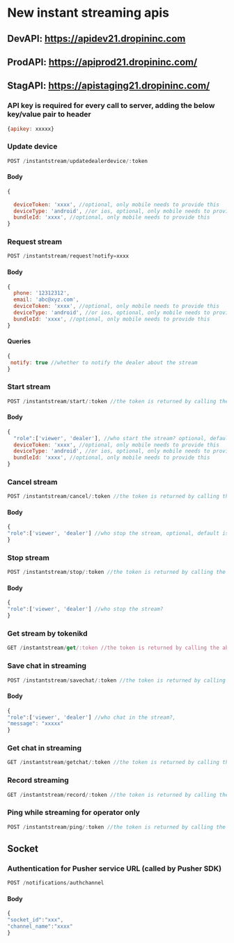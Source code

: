 # New instant streaming apis

## DevAPI: https://apidev21.dropininc.com

## ProdAPI: https://apiprod21.dropininc.com/

## StagAPI: https://apistaging21.dropininc.com/


### API key is required for every call to server, adding the below key/value pair to header

```javascript
{apikey: xxxxx}
```




### Update device

```javascript
POST /instantstream/updatedealerdevice/:token
```


#### Body

```javascript
{
 
  deviceToken: 'xxxx', //optional, only mobile needs to provide this
  deviceType: 'android', //or ios, optional, only mobile needs to provide this
  bundleId: 'xxxx', //optional, only mobile needs to provide this
}
```


### Request stream

```javascript
POST /instantstream/request?notify=xxxx
```


#### Body

```javascript
{
  phone: '12312312',
  email: 'abc@xyz.com',
  deviceToken: 'xxxx', //optional, only mobile needs to provide this
  deviceType: 'android', //or ios, optional, only mobile needs to provide this
  bundleId: 'xxxx', //optional, only mobile needs to provide this
}
```

#### Queries

```javascript
{
 notify: true //whether to notify the dealer about the stream
}
```

### Start stream 

```javascript
POST /instantstream/start/:token //the token is returned by calling the above request api
```

#### Body

```javascript
{
  "role":['viewer', 'dealer'], //who start the stream? optional, default is viewer
  deviceToken: 'xxxx', //optional, only mobile needs to provide this
  deviceType: 'android', //or ios, optional, only mobile needs to provide this
  bundleId: 'xxxx', //optional, only mobile needs to provide this
}
```


### Cancel stream

```javascript
POST /instantstream/cancel/:token //the token is returned by calling the above request api
```

#### Body

```javascript
{
"role":['viewer', 'dealer'] //who stop the stream, optional, default is viewer
}
```


### Stop stream

```javascript
POST /instantstream/stop/:token //the token is returned by calling the above request api
```


#### Body

```javascript
{
"role":['viewer', 'dealer'] //who stop the stream?
}
```


### Get stream by tokenikd

```javascript
GET /instantstream/get/:token //the token is returned by calling the above request api
```


### Save chat in streaming

```javascript
POST /instantstream/savechat/:token //the token is returned by calling the above request api
```

#### Body

```javascript
{
"role":['viewer', 'dealer'] //who chat in the stream?,
"message": "xxxxx"
}
```


### Get chat in streaming

```javascript
GET /instantstream/getchat/:token //the token is returned by calling the above request api
```


### Record streaming

```javascript
GET /instantstream/record/:token //the token is returned by calling the above request api
```




### Ping while streaming for operator only

```javascript
POST /instantstream/ping/:token //the token is returned by calling the above request api
```


## Socket

### Authentication for Pusher service URL (called by Pusher SDK)

```javascript
POST /notifications/authchannel
```

#### Body

```javascript
{
"socket_id":"xxx",
"channel_name":"xxxx"
}
```


